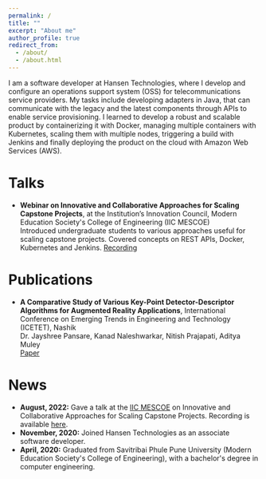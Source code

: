 ```yaml
---
permalink: /
title: ""
excerpt: "About me"
author_profile: true
redirect_from: 
  - /about/
  - /about.html
---
```



I am a software developer at Hansen Technologies, where I develop and configure an operations support system (OSS) for telecommunications service providers. My tasks include developing adapters in Java, that can communicate with the legacy and the latest components through APIs to enable service provisioning. I learned to develop a robust and scalable product by containerizing it with Docker, managing multiple containers with Kubernetes, scaling them with multiple nodes, triggering a build with Jenkins and finally deploying the product on the cloud with Amazon Web Services (AWS).

# Talks
- **Webinar on Innovative and Collaborative Approaches for Scaling Capstone Projects**, at the Institution’s Innovation Council, Modern Education Society's College of Engineering (IIC MESCOE)   
Introduced undergraduate students to various approaches useful for scaling capstone projects. Covered concepts on REST APIs, Docker, Kubernetes and Jenkins.
[Recording](https://youtu.be/oJxcZPTjklg)

# Publications

- **A Comparative Study of Various Key-Point Detector-Descriptor Algorithms for Augmented Reality Applications**, International Conference on Emerging Trends in Engineering and Technology (ICETET), Nashik   
Dr. Jayshree Pansare, Kanad Naleshwarkar, Nitish Prajapati, Aditya Muley   
[Paper](/files/full-paper_ICETET.pdf)



# News

<!--- **January, 2023:** Thrilled to join [Virginia Tech](https://www.vt.edu/) for MEng in CS course! -->
- **August, 2022:** Gave a talk at the [IIC MESCOE](https://mescoe.mespune.org/institutions-innovation-council-iic-mescoe/) on Innovative and Collaborative Approaches for Scaling Capstone Projects. Recording is available [here](https://youtu.be/oJxcZPTjklg).
- **November, 2020:** Joined Hansen Technologies as an associate software developer.
- **April, 2020:** Graduated from Savitribai Phule Pune University (Modern Education Society's College of Engineering), with a bachelor's degree in computer engineering.
